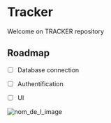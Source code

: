 # Tracker 

Welcome on TRACKER repository

## Roadmap 

- [ ] Database connection
- [ ] Authentification
- [ ] UI



![nom_de_l_image](https://img.shields.io/badge/Starting-OK-green)

